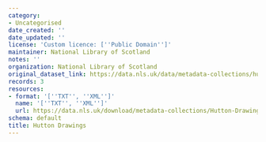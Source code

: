 ```yaml
---
category:
- Uncategorised
date_created: ''
date_updated: ''
license: 'Custom licence: [''Public Domain'']'
maintainer: National Library of Scotland
notes: ''
organization: National Library of Scotland
original_dataset_link: https://data.nls.uk/data/metadata-collections/hutton-drawings/
records: 3
resources:
- format: '[''TXT'', ''XML'']'
  name: '[''TXT'', ''XML'']'
  url: https://data.nls.uk/download/metadata-collections/Hutton-Drawings.zip
schema: default
title: Hutton Drawings
---
```

